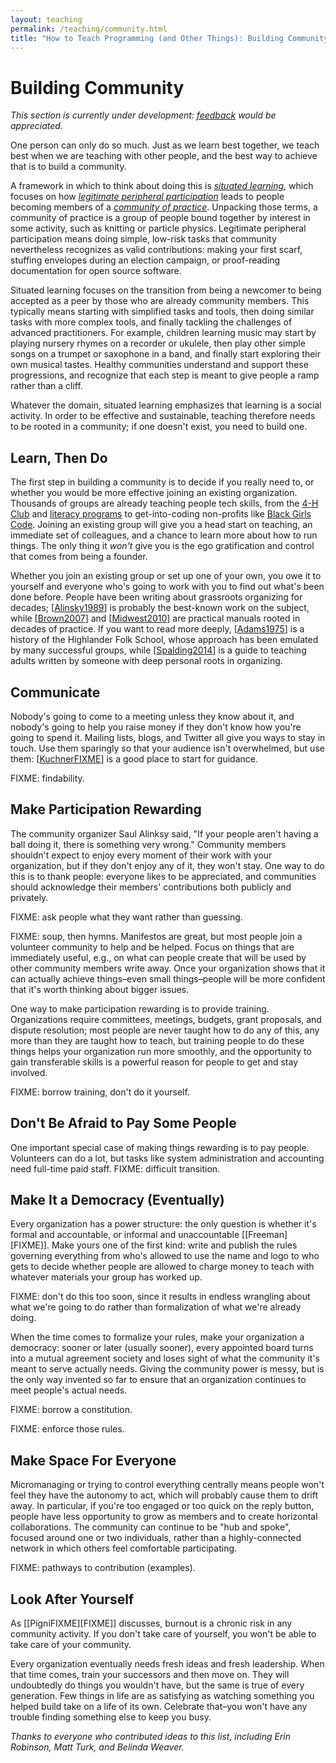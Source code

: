 ```yaml
---
layout: teaching
permalink: /teaching/community.html
title: "How to Teach Programming (and Other Things): Building Community"
---
```


# Building Community

*This section is currently under development:
[feedback](mailto:gvwilson@third-bit.com?feedback%20on%20Building%20Community) would be appreciated.*

One person can only do so much.
Just as we learn best together,
we teach best when we are teaching with other people,
and the best way to achieve that is to build a community.

A framework in which to think about doing this is
_[situated learning](gloss.html#situated-learning)_,
which focuses on how _[legitimate peripheral participation](gloss.html#legitimate-peripheral-participation)_
leads to people becoming members of a _[community of practice](gloss.html#community-of-practice)_.
Unpacking those terms,
a community of practice is a group of people bound together by interest in some activity,
such as knitting or particle physics.
Legitimate peripheral participation means doing simple, low-risk tasks
that community nevertheless recognizes as valid contributions:
making your first scarf,
stuffing envelopes during an election campaign,
or proof-reading documentation for open source software.

Situated learning focuses on
the transition from being a newcomer to being accepted as a peer
by those who are already community members.
This typically means starting with simplified tasks and tools,
then doing similar tasks with more complex tools,
and finally tackling the challenges of advanced practitioners.
For example,
children learning music may start by playing nursery rhymes on a recorder or ukulele,
then play other simple songs on a trumpet or saxophone in a band,
and finally start exploring their own musical tastes.
Healthy communities understand and support these progressions,
and recognize that each step is meant to give people a ramp rather than a cliff.

Whatever the domain,
situated learning emphasizes that learning is a social activity.
In order to be effective and sustainable,
teaching therefore needs to be rooted in a community;
if one doesn't exist,
you need to build one.

## Learn, Then Do

The first step in building a community is to decide if you really need to,
or whether you would be more effective joining an existing organization.
Thousands of groups are already teaching people tech skills,
from the [4-H Club][4h] and [literacy programs][frontier-college]
to get-into-coding non-profits like [Black Girls Code][bgc].
Joining an existing group will give you a head start on teaching,
an immediate set of colleagues,
and a chance to learn more about how to run things.
The only thing it *won't* give you is the ego gratification and control
that comes from being a founder.

Whether you join an existing group or set up one of your own,
you owe it to yourself and everyone who's going to work with you
to find out what's been done before.
People have been writing about grassroots organizing for decades;
[[Alinsky1989](biblio.html#alinsky-rules)] is probably the best-known work on the subject,
while [[Brown2007](biblio.html#brown-bpco)]
and [[Midwest2010](biblio.html#midwest-organizing)]
are practical manuals rooted in decades of practice.
If you want to read more deeply,
[[Adams1975](biblio.html#adams-seeds)] is a history of the Highlander Folk School,
whose approach has been emulated by many successful groups,
while [[Spalding2014](biblio.html#spalding-adults)] is a guide to teaching adults
written by someone with deep personal roots in organizing.

## Communicate

Nobody's going to come to a meeting unless they know about it,
and nobody's going to help you raise money if they don't know how you're going to spend it.
Mailing lists, blogs, and Twitter all give you ways to stay in touch.
Use them sparingly so that your audience isn't overwhelmed,
but use them:
[[KuchnerFIXME](biblio.html#kuchner-marketing)] is a good place to start for guidance.

FIXME: findability.

## Make Participation Rewarding

The community organizer Saul Alinksy said,
"If your people aren't having a ball doing it, there is something very wrong."
Community members shouldn't expect to enjoy every moment of their work with your organization,
but if they don't enjoy any of it,
they won't stay.
One way to do this is to thank people:
everyone likes to be appreciated,
and communities should acknowledge their members' contributions both publicly and privately.

FIXME: ask people what they want rather than guessing.

FIXME: soup, then hymns.
Manifestos are great,
but most people join a volunteer community to help and be helped.
Focus on things that are immediately useful,
e.g.,
on what can people create that will be used by other community members write away.
Once your organization shows that it can actually achieve things–even small things–people
will be more confident that it's worth thinking about bigger issues.

One way to make participation rewarding is to provide training.
Organizations require committees, meetings, budgets, grant proposals, and dispute resolution;
most people are never taught how to do any of this,
any more than they are taught how to teach,
but training people to do these things helps your organization run more smoothly,
and the opportunity to gain transferable skills
is a powerful reason for people to get and stay involved.

FIXME: borrow training, don't do it yourself.

## Don't Be Afraid to Pay Some People

One important special case of making things rewarding is to pay people.
Volunteers can do a lot,
but tasks like system administration and accounting need full-time paid staff.
FIXME: difficult transition.

## Make It a Democracy (Eventually)

Every organization has a power structure:
the only question is whether it's formal and accountable,
or informal and unaccountable
[[Freeman][FIXME]].
Make yours one of the first kind:
write and publish the rules governing everything from
who's allowed to use the name and logo
to who gets to decide whether people are allowed to charge money to teach
with whatever materials your group has worked up.

FIXME: don't do this too soon,
since it results in endless wrangling about what we're going to do
rather than formalization of what we're already doing.

When the time comes to formalize your rules,
make your organization a democracy:
sooner or later (usually sooner),
every appointed board turns into a mutual agreement society
and loses sight of what the community it's meant to serve actually needs.
Giving the community power is messy,
but is the only way invented so far to ensure that
an organization continues to meet people's actual needs.

FIXME: borrow a constitution.

FIXME: enforce those rules.

## Make Space For Everyone

Micromanaging or trying to control everything centrally
means people won't feel they have the autonomy to act,
which will probably cause them to drift away.
In particular,
if you're too engaged or too quick on the reply button,
people have less opportunity to grow as members
and to create horizontal collaborations.
The community can continue to be "hub and spoke",
focused around one or two individuals,
rather than a highly-connected network
in which others feel comfortable participating.

FIXME: pathways to contribution (examples).

## Look After Yourself

As [[PigniFIXME][FIXME]] discusses,
burnout is a chronic risk in any community activity.
If you don't take care of yourself,
you won't be able to take care of your community.

Every organization eventually needs fresh ideas and fresh leadership.
When that time comes,
train your successors and then move on.
They will undoubtedly do things you wouldn't have,
but the same is true of every generation.
Few things in life are as satisfying as
watching something you helped build take on a life of its own.
Celebrate that–you won't have any trouble finding
something else to keep you busy.

*Thanks to everyone who contributed ideas to this list, including Erin Robinson,
Matt Turk, and Belinda Weaver.*

[4h]: http://www.4-h-canada.ca/
[bgc]: http://www.blackgirlscode.com/
[frontier-college]: https://www.frontiercollege.ca/
